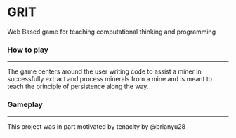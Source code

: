 # GRIT
Web Based game for teaching computational thinking and programming 
### How to play
---
The game centers around the user writing code to assist a miner in successfully extract and process minerals from a mine and is meant to teach the principle of persistence along the way.
### Gameplay
---
This project was in part motivated by tenacity by @brianyu28
